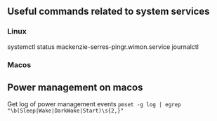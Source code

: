## Useful commands related to system services

### Linux
systemctl status mackenzie-serres-pingr.wimon.service
journalctl

### Macos


## Power management on macos
Get log of power management events
`pmset -g log | egrep "\b(Sleep|Wake|DarkWake|Start)\s{2,}"`